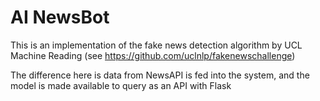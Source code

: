 # AI NewsBot

This is an implementation of the fake news detection algorithm by UCL Machine Reading (see https://github.com/uclnlp/fakenewschallenge)

The difference here is data from NewsAPI is fed into the system, and the model is made available to query as an API with Flask